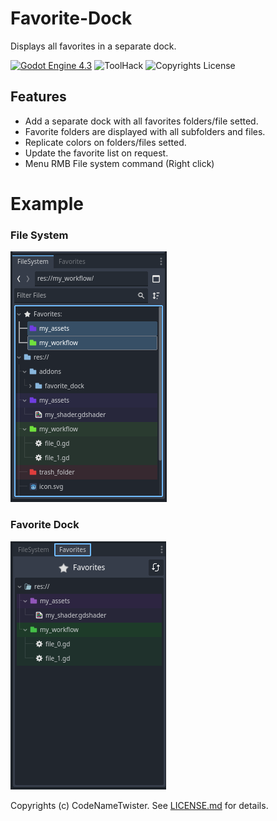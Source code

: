 # Favorite-Dock
Displays all favorites in a separate dock.

[![Godot Engine 4.3](https://img.shields.io/badge/Godot_Engine-4.x-blue)](https://godotengine.org/) ![ToolHack](https://img.shields.io/badge/Tool-Addon-green) ![Copyrights License](https://img.shields.io/badge/License-MIT-blue)


## Features
* Add a separate dock with all favorites folders/file setted.
* Favorite folders are displayed with all subfolders and files.
* Replicate colors on folders/files setted.
* Update the favorite list on request.
* Menu RMB File system command (Right click)

# Example

### File System

![alt text](https://github.com/CodeNameTwister/Favorite-Dock/blob/main/images/file0.png)

### Favorite Dock

![alt text](https://github.com/CodeNameTwister/Favorite-Dock/blob/main/images/file1.png)

Copyrights (c) CodeNameTwister. See [LICENSE.md](LICENSE.md) for details.

[godot engine]: https://godotengine.org/
